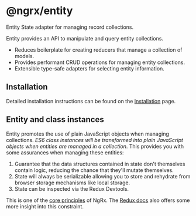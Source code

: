 # @ngrx/entity

Entity State adapter for managing record collections.

Entity provides an API to manipulate and query entity collections.

- Reduces boilerplate for creating reducers that manage a collection of models.
- Provides performant CRUD operations for managing entity collections.
- Extensible type-safe adapters for selecting entity information.

## Installation 

Detailed installation instructions can be found on the [Installation](guide/entity/install) page.

## Entity and class instances

Entity promotes the use of plain JavaScript objects when managing collections. *ES6 class instances will be transformed into plain JavaScript objects when entities are managed in a collection*. This provides you with some assurances when managing these entities:

1. Guarantee that the data structures contained in state don't themselves contain logic, reducing the chance that they'll mutate themselves.
2. State will always be serializable allowing you to store and rehydrate from browser storage mechanisms like local storage.
3. State can be inspected via the Redux Devtools.

This is one of the [core principles](docs) of NgRx. The [Redux docs](https://redux.js.org/faq/organizing-state#can-i-put-functions-promises-or-other-non-serializable-items-in-my-store-state) also offers some more insight into this constraint.
